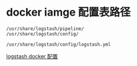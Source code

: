 # docker iamge 配置表路径
``` 
/usr/share/logstash/pipeline/
/usr/share/logstash/config/

/usr/share/logstash/config/logstash.yml
```

[logstash docker 配置](https://www.elastic.co/guide/en/logstash/7.13/docker-config.html)
